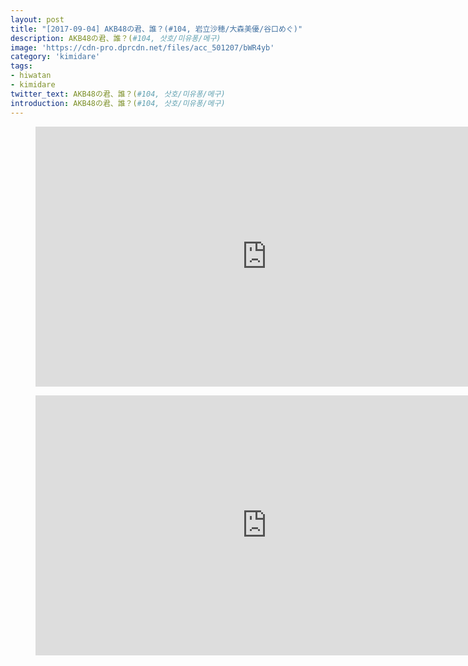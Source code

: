 ```yaml
---
layout: post
title: "[2017-09-04] AKB48の君、誰？(#104, 岩立沙穂/大森美優/谷口めぐ)"
description: AKB48の君、誰？(#104, 삿호/미유퐁/메구)
image: 'https://cdn-pro.dprcdn.net/files/acc_501207/bWR4yb'
category: 'kimidare'
tags:
- hiwatan
- kimidare
twitter_text: AKB48の君、誰？(#104, 삿호/미유퐁/메구)
introduction: AKB48の君、誰？(#104, 삿호/미유퐁/메구)
---
```

<figure class="video_container">
<iframe width="740" height="416" src="http://serviceapi.nmv.naver.com/flash/convertIframeTag.nhn?vid=E6A909CAB8982A77FFCEBA6B3D1A47100729&outKey=V1276d744a0e02dd3e6996b9438f8028aaf5e8cf5fbd2b0c133e06b9438f8028aaf5e" frameborder="no" scrolling="no" webkitallowfullscreen mozallowfullscreen allowfullscreen></iframe>
</figure>

<figure class="video_container">
<iframe width="740" height="416" src="http://serviceapi.nmv.naver.com/flash/convertIframeTag.nhn?vid=BE5A7789F1EBA43E16019259F08FDB789A58&outKey=V1293e802135053cffbba68b6f5f43e3ae7066c89d5af89bc216a68b6f5f43e3ae706" frameborder="no" scrolling="no" webkitallowfullscreen mozallowfullscreen allowfullscreen></iframe>
</figure>
